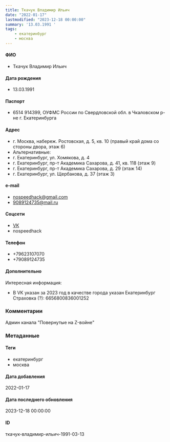 ```yaml
---
title: Ткачук Владимир Ильич
date: "2022-01-17"
lastmodified: "2023-12-18 00:00:00"
summary: '13.03.1991 '
tags: 
    - екатеринбург
    - москва
---
```

<!--# pp1-->
<!--## Фигурант-->
<!--### Личные данные-->
#### ФИО
- Ткачук Владимир Ильич
#### Дата рождения
- 13.03.1991
#### Паспорт
- 6514 914399, ОУФМС России по Свердловской обл. в Чкаловском р-не г. Екатеринбурга
#### Адрес
- г. Москва, набереж. Ростовская, д. 5, кв. 10 (правый край дома со стороны двора, этаж 6)
- Альтернативные:
- г. Екатеринбург, ул. Хомякова, д. 4
- г. Екатеринбург, пр-т Академика Сахарова, д. 41, кв. 118 (этаж 9)
- г. Екатеринбург, пр-т Академика Сахарова, д. 29 (этаж 14)
- г. Екатеринбург, ул. Щербакова, д. 37 (этаж 3)
#### e-mail
- nospeedhack@gmail.com
- 9089124735@mail.ru
#### Соцсети
- [VK](https://vk.com/id9552545)
- nospeedhack
#### Телефон
- +79623107070
- +79089124735
#### Дополнительно
Интересная информация:
- В VK указан за 2023 год в качестве города указан Екатеринбург
Страховка (?):
6656800836001252
### Комментарии
Админ канала "Повернутые на Z-войне"
### Метаданные
#### Теги
- екатеринбург
- москва
#### Дата добавления
2022-01-17
#### Дата последнего обновления
2023-12-18 00:00:00
#### ID
ткачук-владимир-ильич-1991-03-13
<!--## END;-->
